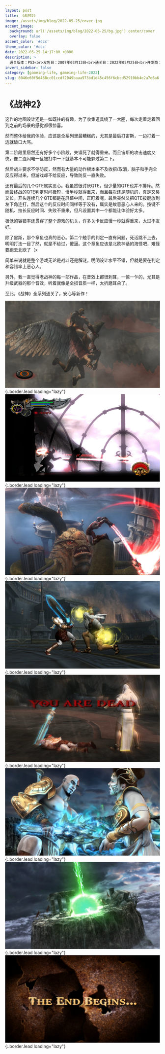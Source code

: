 ```yaml
---
layout: post
title: 《战神2》
image: /assets/img/blog/2022-05-25/cover.jpg
accent_image: 
  background: url('/assets/img/blog/2022-05-25/bg.jpg') center/cover
  overlay: false
accent_color: '#ccc'
theme_color: '#ccc'
date: 2022-05-25 14:17:00 +0800
description: >
  通关版本：PS3<br>发售日：2007年03月13日<br>通关日：2022年05月25日<br>开发商：Santa Monica Studio<br>发行商：SCE
invert_sidebar: false
category: [gameing-life, gameing-life-2022]
slug: 8046e60f5d468cc01ccdf2049baaa973bd1d45c456f6cbcd52910bb4e2a7e6a6
---
```


# 《战神2》

这作的地图设计还是一如既往的有趣，为了收集道具绕了一大圈，每次走着走着回到之前的场景的感觉都很惊喜。

然而整体给我的体验，应该是全系列里最糟糕的，尤其是最后打宙斯，一边打着一边就破口大骂。

第二阶段里居然还有好多个小阶段，失误死了就得重来。而且宙斯的攻击速度又快，像二连闪电一旦被打中一下就基本不可能躲过第二下。

然后战斗要求不停防反，然而有大量的动作根本来不及收招/取消，脑子和手完全反应得过来，但游戏却不给反应，导致防反一直失败。

还有最后的几个QTE属实恶心。我虽然很讨厌QTE，但少量的QTE也并不排斥。然而最终战的QTE判定时间极短，慢半秒就得重来，而且每次还是随机的，真是又臭又长。开头连续几个QTE都是在屏幕中间，正盯着呢，最后突然又把QTE按键放到左下角连打，然后这个的反应时间同样等于没有，属实是故意恶心人来的。按键不随机、拉长反应时间、失败不重来，但凡设置其中一个都能让体验好太多。

极低的容错率还贯穿了整个游戏的机关，许多关卡反应慢一秒就得重来，太过不友好。

除了宙斯，那个章鱼也真的恶心。第二个触手的判定一直有问题，死活跳不上去，明明打法一目了然，就是不给过，傻逼。这个章鱼应该是北欧神话的海怪吧，难怪要跑去北欧了（x

简单来说就是整个游戏无论是战斗还是解谜，明明设计水平不错，但就是要在判定和容错率上恶心人。

另外，我一直觉得老战神的每一部作品，在音效上都很刺耳，一惊一乍的，尤其是升级武器的那个音效，听着就像是全损音质一样，太折磨耳朵了。

至此，《战神》全系列通关了，安心等新作！

![](/assets/img/blog/2022-05-25/1.jpg){:.border.lead loading="lazy"}
![](/assets/img/blog/2022-05-25/2.jpg){:.border.lead loading="lazy"}
![](/assets/img/blog/2022-05-25/3.jpg){:.border.lead loading="lazy"}
![](/assets/img/blog/2022-05-25/4.jpg){:.border.lead loading="lazy"}
![](/assets/img/blog/2022-05-25/5.jpg){:.border.lead loading="lazy"}
![](/assets/img/blog/2022-05-25/6.jpg){:.border.lead loading="lazy"}
![](/assets/img/blog/2022-05-25/7.jpg){:.border.lead loading="lazy"}
![](/assets/img/blog/2022-05-25/8.jpg){:.border.lead loading="lazy"}


